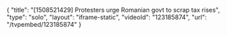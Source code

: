 {
    "title": "[1508521429] Protesters urge Romanian govt to scrap tax rises",
    "type": "solo",
    "layout": "iframe-static",
    "videoId": "123185874",
    "url": "\/tvpembed\/123185874"
}
